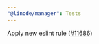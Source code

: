 ```yaml
---
"@linode/manager": Tests
---
```


Apply new eslint rule ([#11686](https://github.com/linode/manager/pull/11686))
